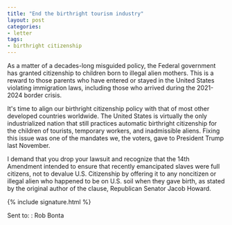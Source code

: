 ```yaml
---
title: "End the birthright tourism industry"
layout: post
categories:
- letter
tags:
- birthright citizenship
---
```


As a matter of a decades-long misguided policy, the Federal government has granted citizenship to children born to illegal alien mothers. This is a reward to those parents who have entered or stayed in the United States violating immigration laws, including those who arrived during the 2021-2024 border crisis.

It's time to align our birthright citizenship policy with that of most other developed countries worldwide. The United States is virtually the only industrialized nation that still practices automatic birthright citizenship for the children of tourists, temporary workers, and inadmissible aliens. Fixing this issue was one of the mandates we, the voters, gave to President Trump last November.

I demand that you drop your lawsuit and recognize that the 14th Amendment intended to ensure that recently emancipated slaves were full citizens, not to devalue U.S. Citizenship by offering it to any noncitizen or illegal alien who happened to be on U.S. soil when they gave birth, as stated by the original author of the clause, Republican Senator Jacob Howard.

{% include signature.html %}

Sent to:
: Rob Bonta
